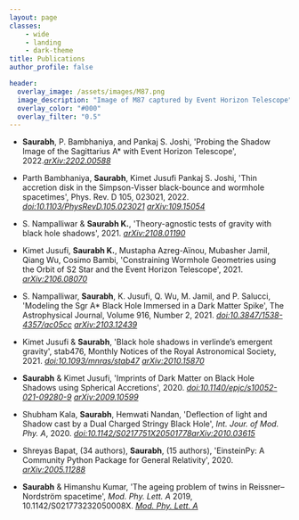 ```yaml
---
layout: page
classes:
    - wide
    - landing
    - dark-theme
title: Publications
author_profile: false

header:
  overlay_image: /assets/images/M87.png
  image_description: "Image of M87 captured by Event Horizon Telescope" 
  overlay_color: "#000"
  overlay_filter: "0.5"
---
```


* **Saurabh**, P. Bambhaniya, and Pankaj S. Joshi,  'Probing the Shadow Image of the Sagittarius A* with Event Horizon Telescope', 2022.[_arXiv:2202.00588_](https://arxiv.org/abs/2202.00588)

* Parth Bambhaniya, **Saurabh**, Kimet Jusufi Pankaj S. Joshi,  'Thin accretion disk in the Simpson-Visser black-bounce and wormhole spacetimes', Phys. Rev. D 105, 023021, 2022. [_doi:10.1103/PhysRevD.105.023021_](https://journals.aps.org/prd/abstract/10.1103/PhysRevD.105.023021) [_arXiv:109.15054_](https://arxiv.org/abs/2109.15054)

* S. Nampalliwar & **Saurabh K.**, 'Theory-agnostic tests of gravity with black hole shadows', 2021. [_arXiv:2108.01190_](https://arxiv.org/abs/2108.01190)

* Kimet Jusufi, **Saurabh K.**, Mustapha Azreg-Aïnou, Mubasher Jamil, Qiang Wu, Cosimo Bambi, 'Constraining Wormhole Geometries using the Orbit of S2 Star and the Event Horizon Telescope', 2021. [_arXiv:2106.08070_](https://arxiv.org/abs/2106.08070)

* S. Nampalliwar, **Saurabh**, K. Jusufi, Q. Wu, M. Jamil, and P. Salucci,  'Modeling the Sgr A* Black Hole Immersed in a Dark Matter Spike', The Astrophysical Journal, Volume 916, Number 2, 2021. [_doi:10.3847/1538-4357/ac05cc_](https://iopscience.iop.org/article/10.3847/1538-4357/ac05cc) [_arXiv:2103.12439_](https://arxiv.org/abs/2103.12439)

* Kimet Jusufi & **Saurabh**, 'Black hole shadows in verlinde’s emergent gravity', stab476, Monthly Notices of the Royal Astronomical Society, 2021. [_doi:10.1093/mnras/stab47_](https://doi.org/10.1093/mnras/stab476)  [_arXiv:2010.15870_](https://arxiv.org/abs/2010.15870)

* **Saurabh** & Kimet Jusufi, 'Imprints of Dark Matter on Black Hole Shadows using Spherical Accretions', 2020. [_doi:10.1140/epjc/s10052-021-09280-9_](https://link.springer.com/article/10.1140%2Fepjc%2Fs10052-021-09280-9) [_arXiv:2009.10599_](https://arxiv.org/abs/2009.10599)

* Shubham Kala, **Saurabh**, Hemwati Nandan, 'Deflection of light and Shadow cast by a Dual Charged Stringy Black Hole', _Int. Jour. of Mod. Phy. A_, 2020. [_doi:10.1142/S0217751X20501778_](https://www.worldscientific.com/doi/abs/10.1142/S0217751X20501778)[_arXiv:2010.03615_](https://arxiv.org/abs/2010.03615)

* Shreyas Bapat, (34 authors), **Saurabh**, (15 authors), 'EinsteinPy: A Community Python Package for General Relativity', 2020.
[_arXiv:2005.11288_](https://arxiv.org/abs/2005.11288)

* **Saurabh** & Himanshu Kumar, 'The ageing problem of twins in Reissner–Nordström
spacetime', _Mod. Phy. Lett. A_ 2019, 10.1142/S021773232050008X. [_Mod. Phy. Lett. A_](https://www.worldscientific.com/doi/10.1142/S021773232050008X)




&nbsp;
&nbsp;
&nbsp;
&nbsp;
&nbsp;
&nbsp;
&nbsp;
&nbsp;
